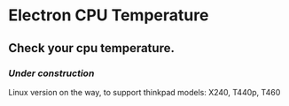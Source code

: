 # Electron CPU Temperature
## Check your cpu temperature.
### *Under construction*
Linux version on the way, to support thinkpad models: X240, T440p, T460
 

